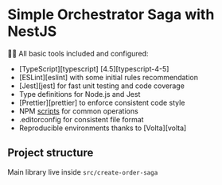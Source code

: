 # Simple Orchestrator Saga with NestJS

🏃🏽 All basic tools included and configured:

- [TypeScript][typescript] [4.5][typescript-4-5]
- [ESLint][eslint] with some initial rules recommendation
- [Jest][jest] for fast unit testing and code coverage
- Type definitions for Node.js and Jest
- [Prettier][prettier] to enforce consistent code style
- NPM [scripts](#available-scripts) for common operations
- .editorconfig for consistent file format
- Reproducible environments thanks to [Volta][volta]

## Project structure

Main library live inside `src/create-order-saga`